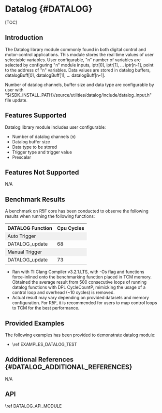 # Datalog {#DATALOG}

[TOC]

## Introduction

The Datalog library module commonly found in both digital control and motor-control applications. This module stores the real time values of user selectable variables. User configurable, "n" number of variables are selected by configuring "n" module inputs, iptr[0], iptr[1], ... iptr[n-1], point to the address of "n" variables. Data values are stored in datalog buffers, datalogBuff[0], datalogBuff[1], ... datalogBuff[n-1].

Number of datalog channels, buffer size and data type are configurable by user with "${SDK_INSTALL_PATH}/source/utilities/datalog/include/datalog_input.h" file update.

## Features Supported

Datalog library module includes user configurable:

- Number of datalog channels (n)
- Datalog buffer size
- Data type to be stored
- Trigger type and trigger value
- Prescalar

## Features Not Supported

N/A

## Benchmark Results

A benchmark on R5F core has been conducted to observe the following results when running the following functions:

<table>
<tr>
    <th>DATALOG Function
    <th>Cpu Cycles 
<tr><td colspan="2" bgcolor=#F0F0F0> Auto Trigger </td></tr>
<tr>
    <td>DATALOG_update</td>
    <td>68</td>
</tr>
<tr><td colspan="2" bgcolor=#F0F0F0> Manual Trigger</td></tr>
<tr>
    <td>DATALOG_update</td>
    <td>73</td>
</tr>
</table>

- Ran with TI Clang Compiler v3.2.1.LTS, with -Os flag and functions force-inlined onto the benchmarking function placed in TCM memory. Obtained the average result from 500 consecutive loops of running datalog functions with DPL CycleCountP, mimicking the usage of a control loop and overhead (~10 cycles) is removed.
- Actual result may vary depending on provided datasets and memory configuration. For R5F, it is recommended for users to map control loops to TCM for the best performance.
## Provided Examples 

The following examples has been provided to demonstrate datalog module:

- \ref EXAMPLES_DATALOG_TEST

## Additional References {#DATALOG_ADDITIONAL_REFERENCES}

N/A

## API

\ref DATALOG_API_MODULE
